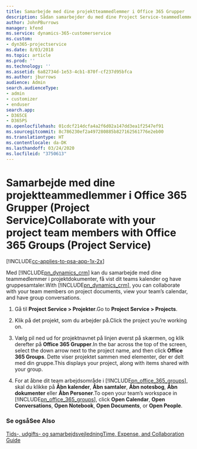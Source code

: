 ```yaml
---
title: Samarbejde med dine projektteammedlemmer i Office 365 Grupper
description: Sådan samarbejder du med dine Project Service-teammedlemmer via Office 365 Grupper
author: JohnPBurrows
manager: kfend
ms.service: dynamics-365-customerservice
ms.custom:
- dyn365-projectservice
ms.date: 8/03/2018
ms.topic: article
ms.prod: ''
ms.technology: ''
ms.assetid: 6a82734d-1e53-4cb1-870f-cf237d95bfca
ms.author: jburrows
audience: Admin
search.audienceType:
- admin
- customizer
- enduser
search.app:
- D365CE
- D365PS
ms.openlocfilehash: 01cdcf214dcfa4a2f6d02a147dd3ea1f2547ef91
ms.sourcegitcommit: 8c786230ef2a497280885b827162561776e2eb00
ms.translationtype: HT
ms.contentlocale: da-DK
ms.lasthandoff: 03/24/2020
ms.locfileid: "3750613"
---
```

# <a name="collaborate-with-your-project-team-members-with-office-365-groups-project-service"></a><span data-ttu-id="d077a-103">Samarbejde med dine projektteammedlemmer i Office 365 Grupper (Project Service)</span><span class="sxs-lookup"><span data-stu-id="d077a-103">Collaborate with your project team members with Office 365 Groups (Project Service)</span></span>

[!INCLUDE[cc-applies-to-psa-app-1x-2x](../includes/cc-applies-to-psa-app-1x-2x.md)]

<span data-ttu-id="d077a-104">Med [!INCLUDE[pn_dynamics_crm](../includes/pn-dynamics-crm.md)] kan du samarbejde med dine teammedlemmer i projektdokumenter, få vist dit teams kalender og have gruppesamtaler.</span><span class="sxs-lookup"><span data-stu-id="d077a-104">With [!INCLUDE[pn_dynamics_crm](../includes/pn-dynamics-crm.md)], you can collaborate with your team members on project documents, view your team’s calendar, and have group conversations.</span></span>  
  
1. <span data-ttu-id="d077a-105">Gå til **Project Service > Projekter**.</span><span class="sxs-lookup"><span data-stu-id="d077a-105">Go to **Project Service > Projects**.</span></span>  
  
2. <span data-ttu-id="d077a-106">Klik på det projekt, som du arbejder på.</span><span class="sxs-lookup"><span data-stu-id="d077a-106">Click the project you’re working on.</span></span>  
  
3. <span data-ttu-id="d077a-107">Vælg pil ned ud for projektnavnet på linjen øverst på skærmen, og klik derefter på **Office 365 Grupper**.</span><span class="sxs-lookup"><span data-stu-id="d077a-107">In the bar across the top of the screen, select the down arrow next to the project name, and then click **Office 365 Groups**.</span></span> <span data-ttu-id="d077a-108">Dette viser projektet sammen med elementer, der er delt med din gruppe.</span><span class="sxs-lookup"><span data-stu-id="d077a-108">This displays your project, along with items shared with your group.</span></span>  
  
4. <span data-ttu-id="d077a-109">For at åbne dit team arbejdsområde i [!INCLUDE[pn_office_365_groups](../includes/pn-office-365-groups.md)], skal du klikke på **Åbn kalender**, **Åbn samtaler**, **Åbn notesbog**, **Åbn dokumenter** eller **Åbn Personer**.</span><span class="sxs-lookup"><span data-stu-id="d077a-109">To open your team’s workspace in [!INCLUDE[pn_office_365_groups](../includes/pn-office-365-groups.md)], click **Open Calendar**, **Open Conversations**, **Open Notebook**, **Open Documents**, or **Open People**.</span></span>  
  
### <a name="see-also"></a><span data-ttu-id="d077a-110">Se også</span><span class="sxs-lookup"><span data-stu-id="d077a-110">See Also</span></span>  
 [<span data-ttu-id="d077a-111">Tids-, udgifts- og samarbejdsvejledning</span><span class="sxs-lookup"><span data-stu-id="d077a-111">Time, Expense, and Collaboration Guide</span></span>](../project-service/time-expense-collaboration-guide.md)
